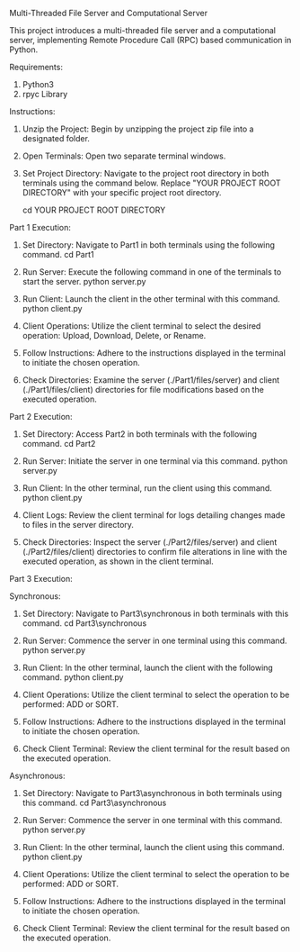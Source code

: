 Multi-Threaded File Server and Computational Server

This project introduces a multi-threaded file server and a computational server, implementing Remote Procedure Call (RPC) based communication in Python.

Requirements:

1. Python3
2. rpyc Library

Instructions:

1. Unzip the Project: Begin by unzipping the project zip file into a designated folder.
2. Open Terminals: Open two separate terminal windows.
3. Set Project Directory: Navigate to the project root directory in both terminals using the command below. Replace "YOUR PROJECT ROOT DIRECTORY" with your specific project root directory.

   cd YOUR PROJECT ROOT DIRECTORY

Part 1 Execution:

1. Set Directory: Navigate to Part1 in both terminals using the following command.
   cd Part1

2. Run Server: Execute the following command in one of the terminals to start the server.
   python server.py

3. Run Client: Launch the client in the other terminal with this command.
   python client.py

4. Client Operations: Utilize the client terminal to select the desired operation: Upload, Download, Delete, or Rename.

5. Follow Instructions: Adhere to the instructions displayed in the terminal to initiate the chosen operation.

6. Check Directories: Examine the server (./Part1/files/server) and client (./Part1/files/client) directories for file modifications based on the executed operation.

Part 2 Execution:

1. Set Directory: Access Part2 in both terminals with the following command.
   cd Part2

2. Run Server: Initiate the server in one terminal via this command.
   python server.py

3. Run Client: In the other terminal, run the client using this command.
   python client.py

4. Client Logs: Review the client terminal for logs detailing changes made to files in the server directory.

5. Check Directories: Inspect the server (./Part2/files/server) and client (./Part2/files/client) directories to confirm file alterations in line with the executed operation, as shown in the client terminal.

Part 3 Execution:

Synchronous:

1. Set Directory: Navigate to Part3\synchronous in both terminals with this command.
   cd Part3\synchronous

2. Run Server: Commence the server in one terminal using this command.
   python server.py

3. Run Client: In the other terminal, launch the client with the following command.
   python client.py

4. Client Operations: Utilize the client terminal to select the operation to be performed: ADD or SORT.

5. Follow Instructions: Adhere to the instructions displayed in the terminal to initiate the chosen operation.

6. Check Client Terminal: Review the client terminal for the result based on the executed operation.

Asynchronous:

1. Set Directory: Navigate to Part3\asynchronous in both terminals using this command.
   cd Part3\asynchronous

2. Run Server: Commence the server in one terminal with this command.
   python server.py

3. Run Client: In the other terminal, launch the client using this command.
   python client.py

4. Client Operations: Utilize the client terminal to select the operation to be performed: ADD or SORT.

5. Follow Instructions: Adhere to the instructions displayed in the terminal to initiate the chosen operation.

6. Check Client Terminal: Review the client terminal for the result based on the executed operation.
